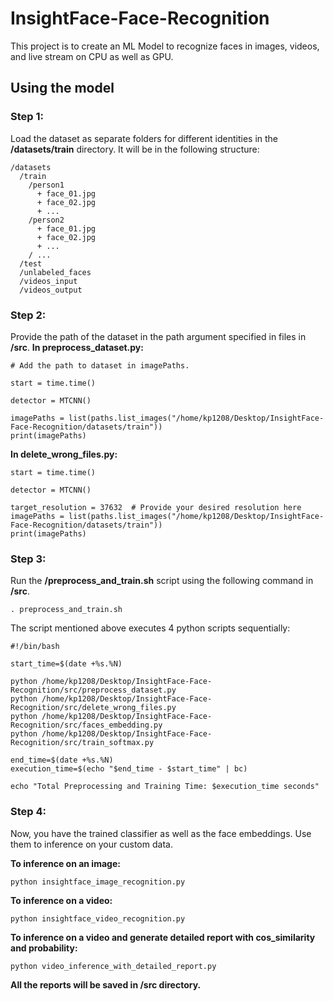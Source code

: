 # InsightFace-Face-Recognition
This project is to create an ML Model to recognize faces in images, videos, and live stream on CPU as well as GPU.

## Using the model

### Step 1:
Load the dataset as separate folders for different identities in the __/datasets/train__ directory. It will be in the following structure:
```
/datasets
  /train
    /person1
      + face_01.jpg
      + face_02.jpg
      + ...
    /person2
      + face_01.jpg
      + face_02.jpg
      + ...
    / ...
  /test
  /unlabeled_faces
  /videos_input
  /videos_output
```

### Step 2:
Provide the path of the dataset in the path argument specified in files in __/src__.
**In preprocess_dataset.py:**
```
# Add the path to dataset in imagePaths.

start = time.time()

detector = MTCNN()

imagePaths = list(paths.list_images("/home/kp1208/Desktop/InsightFace-Face-Recognition/datasets/train"))
print(imagePaths)
```

**In delete_wrong_files.py:**
```
start = time.time()

detector = MTCNN()

target_resolution = 37632  # Provide your desired resolution here
imagePaths = list(paths.list_images("/home/kp1208/Desktop/InsightFace-Face-Recognition/datasets/train"))
print(imagePaths)
```

### Step 3:
Run the __/preprocess_and_train.sh__ script using the following command in __/src__.
```
. preprocess_and_train.sh
```
The script mentioned above executes 4 python scripts sequentially:
```
#!/bin/bash

start_time=$(date +%s.%N)

python /home/kp1208/Desktop/InsightFace-Face-Recognition/src/preprocess_dataset.py
python /home/kp1208/Desktop/InsightFace-Face-Recognition/src/delete_wrong_files.py
python /home/kp1208/Desktop/InsightFace-Face-Recognition/src/faces_embedding.py
python /home/kp1208/Desktop/InsightFace-Face-Recognition/src/train_softmax.py

end_time=$(date +%s.%N)
execution_time=$(echo "$end_time - $start_time" | bc)

echo "Total Preprocessing and Training Time: $execution_time seconds"
```

### Step 4:
Now, you have the trained classifier as well as the face embeddings. Use them to inference on your custom data.

**To inference on an image:**
```
python insightface_image_recognition.py
```

**To inference on a video:**
```
python insightface_video_recognition.py
```

**To inference on a video and generate detailed report with cos_similarity and probability:**
```
python video_inference_with_detailed_report.py
```

**All the reports will be saved in __/src__ directory.**
